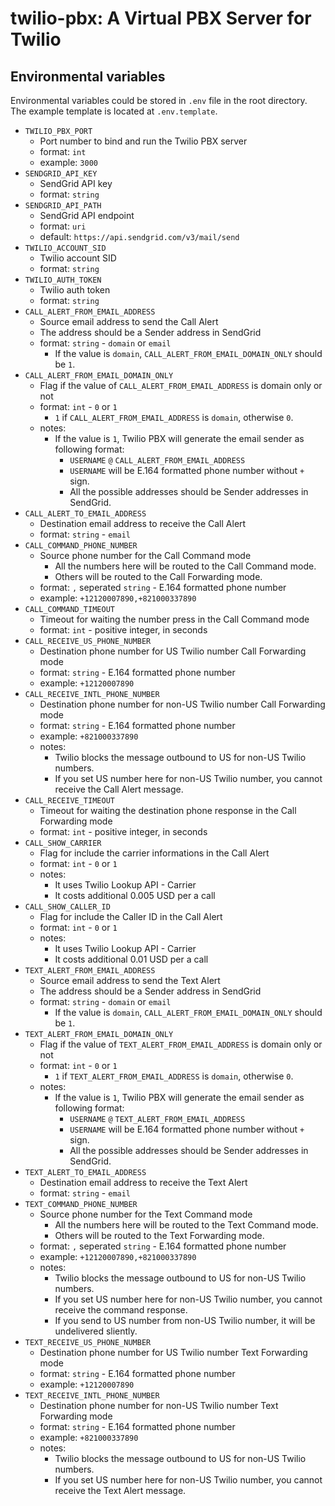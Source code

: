 # twilio-pbx: A Virtual PBX Server for Twilio

## Environmental variables

Environmental variables could be stored in `.env` file in the root directory.
The example template is located at `.env.template`.

* `TWILIO_PBX_PORT`
  * Port number to bind and run the Twilio PBX server
  * format: `int`
  * example: `3000`
* `SENDGRID_API_KEY`
  * SendGrid API key
  * format: `string`
* `SENDGRID_API_PATH`
  * SendGrid API endpoint
  * format: `uri`
  * default: `https://api.sendgrid.com/v3/mail/send`
* `TWILIO_ACCOUNT_SID`
  * Twilio account SID
  * format: `string`
* `TWILIO_AUTH_TOKEN`
  * Twilio auth token
  * format: `string`
* `CALL_ALERT_FROM_EMAIL_ADDRESS`
  * Source email address to send the Call Alert
  * The address should be a Sender address in SendGrid
  * format: `string` - `domain` or `email`
    * If the value is `domain`, `CALL_ALERT_FROM_EMAIL_DOMAIN_ONLY` should be `1`.
* `CALL_ALERT_FROM_EMAIL_DOMAIN_ONLY`
  * Flag if the value of `CALL_ALERT_FROM_EMAIL_ADDRESS` is domain only or not
  * format: `int` - `0` or `1`
    * `1` if `CALL_ALERT_FROM_EMAIL_ADDRESS` is `domain`, otherwise `0`.
  * notes:
    * If the value is `1`, Twilio PBX will generate the email sender as following format:
      * `USERNAME` `@` `CALL_ALERT_FROM_EMAIL_ADDRESS`
      * `USERNAME` will be E.164 formatted phone number without `+` sign.
      * All the possible addresses should be Sender addresses in SendGrid.
* `CALL_ALERT_TO_EMAIL_ADDRESS`
  * Destination email address to receive the Call Alert
  * format: `string` - `email`
* `CALL_COMMAND_PHONE_NUMBER`
  * Source phone number for the Call Command mode
    * All the numbers here will be routed to the Call Command mode.
    * Others will be routed to the Call Forwarding mode.
  * format: `,` seperated `string` - E.164 formatted phone number
  * example: `+12120007890,+821000337890`
* `CALL_COMMAND_TIMEOUT`
  * Timeout for waiting the number press in the Call Command mode
  * format: `int` - positive integer, in seconds
* `CALL_RECEIVE_US_PHONE_NUMBER`
  * Destination phone number for US Twilio number Call Forwarding mode
  * format: `string` - E.164 formatted phone number
  * example: `+12120007890`
* `CALL_RECEIVE_INTL_PHONE_NUMBER`
  * Destination phone number for non-US Twilio number Call Forwarding mode
  * format: `string` - E.164 formatted phone number
  * example: `+821000337890`
  * notes:
    * Twilio blocks the message outbound to US for non-US Twilio numbers.
    * If you set US number here for non-US Twilio number, you cannot receive the Call Alert message.
* `CALL_RECEIVE_TIMEOUT`
  * Timeout for waiting the destination phone response in the Call Forwarding mode
  * format: `int` - positive integer, in seconds
* `CALL_SHOW_CARRIER`
  * Flag for include the carrier informations in the Call Alert
  * format: `int` - `0` or `1`
  * notes:
    * It uses Twilio Lookup API - Carrier
    * It costs additional 0.005 USD per a call
* `CALL_SHOW_CALLER_ID`
  * Flag for include the Caller ID in the Call Alert
  * format: `int` - `0` or `1`
  * notes:
    * It uses Twilio Lookup API - Carrier
    * It costs additional 0.01 USD per a call
* `TEXT_ALERT_FROM_EMAIL_ADDRESS`
  * Source email address to send the Text Alert
  * The address should be a Sender address in SendGrid
  * format: `string` - `domain` or `email`
    * If the value is `domain`, `CALL_ALERT_FROM_EMAIL_DOMAIN_ONLY` should be `1`.
* `TEXT_ALERT_FROM_EMAIL_DOMAIN_ONLY`
  * Flag if the value of `TEXT_ALERT_FROM_EMAIL_ADDRESS` is domain only or not
  * format: `int` - `0` or `1`
    * `1` if `TEXT_ALERT_FROM_EMAIL_ADDRESS` is `domain`, otherwise `0`.
  * notes:
    * If the value is `1`, Twilio PBX will generate the email sender as following format:
      * `USERNAME` `@` `TEXT_ALERT_FROM_EMAIL_ADDRESS`
      * `USERNAME` will be E.164 formatted phone number without `+` sign.
      * All the possible addresses should be Sender addresses in SendGrid.
* `TEXT_ALERT_TO_EMAIL_ADDRESS`
  * Destination email address to receive the Text Alert
  * format: `string` - `email`
* `TEXT_COMMAND_PHONE_NUMBER`
  * Source phone number for the Text Command mode
    * All the numbers here will be routed to the Text Command mode.
    * Others will be routed to the Text Forwarding mode.
  * format: `,` seperated `string` - E.164 formatted phone number
  * example: `+12120007890,+821000337890`
  * notes:
    * Twilio blocks the message outbound to US for non-US Twilio numbers.
    * If you set US number here for non-US Twilio number, you cannot receive the command response.
    * If you send to US number from non-US Twilio number, it will be undelivered sliently.
* `TEXT_RECEIVE_US_PHONE_NUMBER`
  * Destination phone number for US Twilio number Text Forwarding mode
  * format: `string` - E.164 formatted phone number
  * example: `+12120007890`
* `TEXT_RECEIVE_INTL_PHONE_NUMBER`
  * Destination phone number for non-US Twilio number Text Forwarding mode
  * format: `string` - E.164 formatted phone number
  * example: `+821000337890`
  * notes:
    * Twilio blocks the message outbound to US for non-US Twilio numbers.
    * If you set US number here for non-US Twilio number, you cannot receive the Text Alert message.

